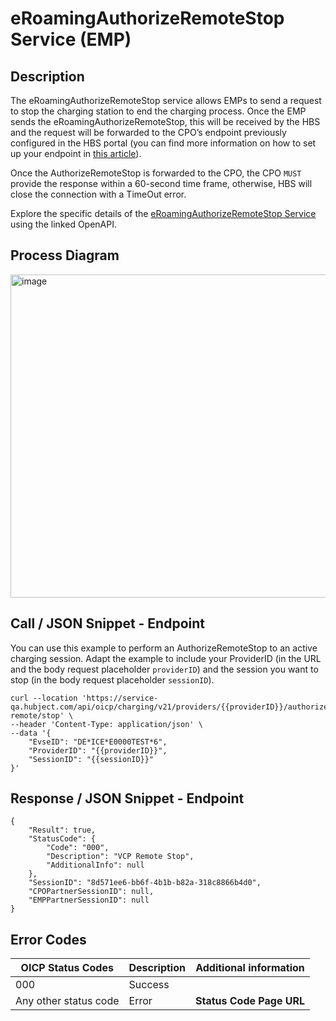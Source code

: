 

# eRoamingAuthorizeRemoteStop Service (EMP)

## Description

The eRoamingAuthorizeRemoteStop service allows EMPs to send a request to stop
the charging station to end the charging process. Once the EMP sends the
eRoamingAuthorizeRemoteStop, this will be received by the HBS and the request
will be forwarded to the CPO’s endpoint previously configured in the HBS
portal (you can find more information on how to set up your endpoint in [this
article](https://support.hubject.com/hc/en-us/articles/4403736387089-2-7-Service-type-settings)).

Once the AuthorizeRemoteStop is forwarded to the CPO, the CPO `MUST` provide
the response within a 60-second time frame, otherwise, HBS will close the
connection with a TimeOut error.

Explore the specific details of the [eRoamingAuthorizeRemoteStop
Service](https://hubject.github.io/oicp-emp-2.3-api-doc/#tag/eRoamingAuthorization/operation/eRoamingAuthorizeRemoteStop_v2.1)
using the linked OpenAPI.

## Process Diagram
<img width="517" alt="image" src="https://github.com/FirasHubject/OICP23_Integration_Guide/assets/135227574/c27652ba-89b6-4a80-bdf0-ca31f8ff5a59">


## Call / JSON Snippet - Endpoint

You can use this example to perform an AuthorizeRemoteStop to an active
charging session. Adapt the example to include your ProviderID (in the URL and
the body request placeholder `providerID`) and the session you want to stop
(in the body request placeholder `sessionID`).

    
    
    curl --location 'https://service-qa.hubject.com/api/oicp/charging/v21/providers/{{providerID}}/authorize-remote/stop' \
    --header 'Content-Type: application/json' \
    --data '{
        "EvseID": "DE*ICE*E0000TEST*6",
        "ProviderID": "{{providerID}}",
        "SessionID": "{{sessionID}}"
    }' 

## Response / JSON Snippet - Endpoint

    
    
    {
        "Result": true,
        "StatusCode": {
            "Code": "000",
            "Description": "VCP Remote Stop",
            "AdditionalInfo": null
        },
        "SessionID": "8d571ee6-bb6f-4b1b-b82a-318c8866b4d0",
        "CPOPartnerSessionID": null,
        "EMPPartnerSessionID": null
    }

## Error Codes

| OICP Status Codes | Description | Additional information |
| ----------------- | ----------- | ----------------------
| 000               | Success     |                        |
| Any other status code | Error   |  **Status Code Page URL** |

